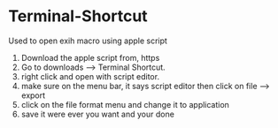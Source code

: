 # Terminal-Shortcut
Used to open exih macro using apple script

1. Download the apple script from, https
2. Go to downloads —> Terminal Shortcut.
3. right click and open with script editor.
4. make sure on the menu bar, it says script editor then click on file —> export
5. click on the file format menu and change it to application
6. save it were ever you want and your done
